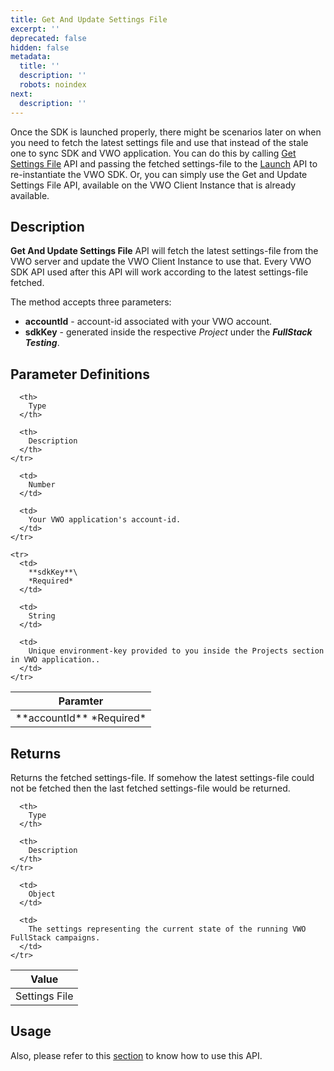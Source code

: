```yaml
---
title: Get And Update Settings File
excerpt: ''
deprecated: false
hidden: false
metadata:
  title: ''
  description: ''
  robots: noindex
next:
  description: ''
---
```

Once the SDK is launched properly, there might be scenarios later on when you need to fetch the latest settings file and use that instead of the stale one to sync SDK and VWO application. You can do this by calling [Get Settings File](https://developers.vwo.com/docs/dotnet-get-settings-file) API and passing the fetched settings-file to the [Launch](https://developers.vwo.com/docs/dotnet-launch) API to re-instantiate the VWO SDK. Or, you can simply use the Get and Update Settings File API, available on the VWO Client Instance that is already available.

## Description

**Get And Update Settings File** API will fetch the latest settings-file from the VWO server and update the VWO Client Instance to use that. Every VWO SDK API used after this API will work according to the latest settings-file fetched.

The method accepts three parameters:

* **accountId** - account-id associated with your VWO account.
* **sdkKey** - generated inside the respective *Project* under the ***FullStack Testing***.

## Parameter Definitions

<Table align={["left","left","left"]}>
  <thead>
    <tr>
      <th>
        Paramter
      </th>

      <th>
        Type
      </th>

      <th>
        Description
      </th>
    </tr>
  </thead>

  <tbody>
    <tr>
      <td>
        **accountId**
        *Required*
      </td>

      <td>
        Number
      </td>

      <td>
        Your VWO application's account-id.
      </td>
    </tr>

    <tr>
      <td>
        **sdkKey**\
        *Required*
      </td>

      <td>
        String
      </td>

      <td>
        Unique environment-key provided to you inside the Projects section in VWO application..
      </td>
    </tr>
  </tbody>
</Table>

## Returns

Returns the fetched settings-file. If somehow the latest settings-file could not be fetched then the last fetched settings-file would be returned.

<Table align={["left","left","left"]}>
  <thead>
    <tr>
      <th>
        Value
      </th>

      <th>
        Type
      </th>

      <th>
        Description
      </th>
    </tr>
  </thead>

  <tbody>
    <tr>
      <td>
        Settings File
      </td>

      <td>
        Object
      </td>

      <td>
        The settings representing the current state of the running VWO FullStack campaigns.
      </td>
    </tr>
  </tbody>
</Table>

## Usage

Also, please refer to this [section](https://developers.vwo.com/docs/dotnet-configure-webhooks) to know how to use this API.

##
